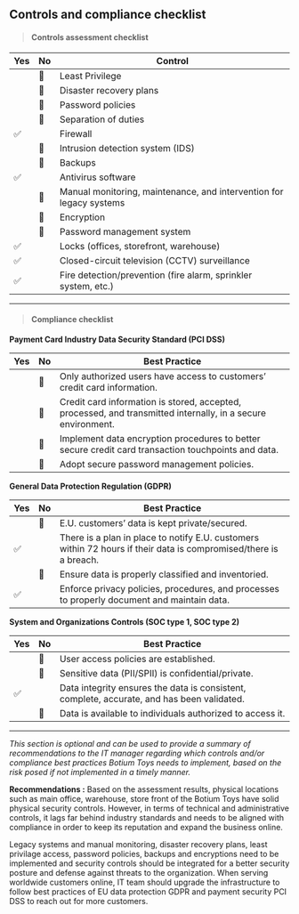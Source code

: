## Controls and compliance checklist

> #### Controls assessment checklist

| Yes     | No | Control |
| ----------- | ----------- | ------- |
|    | :red_circle:       | Least Privilege |
|    | :red_circle:      | Disaster recovery plans |
|    | :red_circle:      | Password policies |
|    | :red_circle:       | Separation of duties |
| :white_check_mark:   |         | Firewall |
|    | :red_circle:        | Intrusion detection system (IDS) |
|    | :red_circle:        | Backups |
| :white_check_mark:   |         | Antivirus software |
|    | :red_circle:        | Manual monitoring, maintenance, and intervention for legacy systems |
|    | :red_circle:        | Encryption |
|    | :red_circle:        | Password management system |
| :white_check_mark:   |         | Locks (offices, storefront, warehouse) |
| :white_check_mark:   |         | Closed-circuit television (CCTV) surveillance |
| :white_check_mark:   |         | Fire detection/prevention (fire alarm, sprinkler system, etc.) |

---

> #### Compliance checklist

**Payment Card Industry Data Security Standard (PCI DSS)**

| Yes | No | Best Practice |
| ----- |  -----  | ----- |
|    |    :red_circle:     | Only authorized users have access to customers’ credit card information. |
|    |    :red_circle:     | Credit card information is stored, accepted, processed, and transmitted internally, in a secure environment. |
|    |    :red_circle:     | Implement data encryption procedures to better secure credit card transaction touchpoints and data.  |
|    |    :red_circle:     | Adopt secure password management policies. |

**General Data Protection Regulation (GDPR)**

| Yes | No | Best Practice |
| ----- |  -----  | ----- |
|    |    :red_circle:     | E.U. customers’ data is kept private/secured. |
|  :white_check_mark:  |         | There is a plan in place to notify E.U. customers within 72 hours if their data is compromised/there is a breach. |
|    |    :red_circle:     | Ensure data is properly classified and inventoried.  |
|  :white_check_mark:  |         | Enforce privacy policies, procedures, and processes to properly document and maintain data. |

**System and Organizations Controls (SOC type 1, SOC type 2)**

| Yes | No | Best Practice |
| ----- |  -----  | ----- |
|    |    :red_circle:     | User access policies are established. |
|    |    :red_circle:     | Sensitive data (PII/SPII) is confidential/private. |
|  :white_check_mark:  |        | Data integrity ensures the data is consistent, complete, accurate, and has been validated. |
|    |    :red_circle:     | Data is available to individuals authorized to access it. |

---

*This section is optional and can be used to provide a summary of recommendations to the IT manager regarding which controls and/or compliance best practices Botium Toys needs to implement, based on the risk posed if not implemented in a timely manner.*

**Recommendations :** Based on the assessment results, physical locations such as main office, warehouse, store front of the Botium Toys have solid physical security controls. However, in terms of technical and administrative controls, it lags far behind industry standards and needs to be aligned with compliance in order to keep its reputation and expand the business online.

Legacy systems and manual monitoring, disaster recovery plans, least privilage access, password policies, backups and encryptions need to be implemented and security controls should be integrated for a better security posture and defense against threats to the organization. When serving worldwide customers online, IT team should upgrade the infrastructure to follow best practices of EU data protection GDPR and payment security PCI DSS to reach out for more customers.
